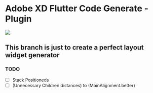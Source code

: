 # Adobe XD Flutter Code Generate - Plugin
<a href="https://github.com/thize/xd-to-flutter/releases"><img src="https://img.shields.io/badge/Xd%20to%20Flutter-v2.0.0-blue"/></a>

## This branch is just to create a perfect layout widget generator

### TODO

* [ ] Stack Positioneds
* [ ] (Unnecessary Children distances) to (MainAlignment.better)